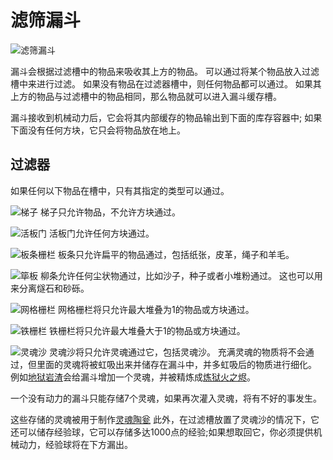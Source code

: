 # 滤筛漏斗

![滤筛漏斗](block:betterwithmods:single_machine@4)

漏斗会根据过滤槽中的物品来吸收其上方的物品。
可以通过将某个物品放入过滤槽中来进行过滤。
如果没有物品在过滤器槽中，则任何物品都可以通过。
如果其上方的物品与过滤槽中的物品相同，那么物品就可以进入漏斗缓存槽。



漏斗接收到机械动力后，它会将其内部缓存的物品输出到下面的库存容器中; 如果下面没有任何方块，它只会将物品放在地上。

## 过滤器

如果任何以下物品在槽中，只有其指定的类型可以通过。

![梯子](block:minecraft:ladder)
梯子只允许物品，不允许方块通过。

![活板门](block:minecraft:trapdoor)
活板门允许任何方块通过。

![板条栅栏](block:betterwithmods:slats)
板条只允许扁平的物品通过，包括纸张，皮革，绳子和羊毛。

![筚板](block:betterwithmods:pane@2)
柳条允许任何尘状物通过，比如沙子，种子或者小堆粉通过。
这也可以用来分离燧石和砂砾。

![网格栅栏](block:betterwithmods:grate)
网格栅栏将只允许最大堆叠为1的物品或方块通过。

![铁栅栏](block:minecraft:iron_bars)
铁栅栏将只允许最大堆叠大于1的物品或方块通过。

![灵魂沙](block:minecraft:soul_sand)
灵魂沙将只允许灵魂通过它，包括灵魂沙。
充满灵魂的物质将不会通过，但里面的灵魂将被虹吸出来并储存在漏斗中，并多虹吸后的物质进行细化。
例如[地狱岩渣](../items/ground_netherrack.md)会给漏斗增加一个灵魂，并被精炼成[炼狱火之烬](../items/hellfire.md)。

一个没有动力的漏斗只能存储7个灵魂，如果再次灌入灵魂，将有不好的事发生。

这些存储的灵魂被用于制作[灵魂陶瓮](soul_urn.md) 
此外，在过滤槽放置了灵魂沙的情况下，它还可以储存经验球，它可以存储多达1000点的经验;如果想取回它，你必须提供机械动力，经验球将在下方漏出。

 